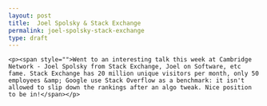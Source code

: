 ```yaml
---
layout: post
title:  Joel Spolsky & Stack Exchange
permalink: joel-spolsky-stack-exchange
type: draft
---
```


    <p><span style="">Went to an interesting talk this week at Cambridge Network - Joel Spolsky from Stack Exchange, Joel on Software, etc fame. Stack Exchange has 20 million unique visitors per month, only 50 employees &amp; Google use Stack Overflow as a benchmark: it isn't allowed to slip down the rankings after an algo tweak. Nice position to be in!</span></p>
  
